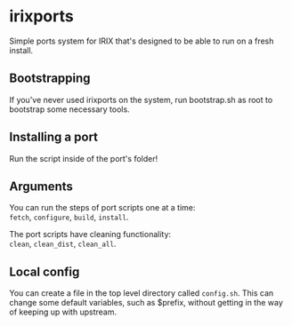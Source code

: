 # irixports

Simple ports system for IRIX that's designed to be able to run on a fresh install. 

## Bootstrapping

If you've never used irixports on the system, run bootstrap.sh as root to bootstrap some necessary tools.

## Installing a port

Run the script inside of the port's folder! 

## Arguments

You can run the steps of port scripts one at a time:  
`fetch`, `configure`, `build`, `install`.

The port scripts have cleaning functionality:  
`clean`, `clean_dist`, `clean_all`.

## Local config

You can create a file in the top level directory called `config.sh`. This can change some default variables, such as $prefix, without getting in the way of keeping up with upstream. 
